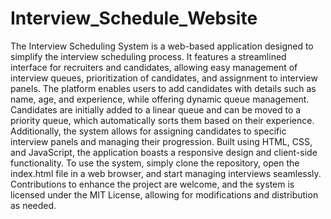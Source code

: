 # Interview_Schedule_Website
The Interview Scheduling System is a web-based application designed to simplify the interview scheduling process. It features a streamlined interface for recruiters and candidates, allowing easy management of interview queues, prioritization of candidates, and assignment to interview panels. The platform enables users to add candidates with details such as name, age, and experience, while offering dynamic queue management. Candidates are initially added to a linear queue and can be moved to a priority queue, which automatically sorts them based on their experience. Additionally, the system allows for assigning candidates to specific interview panels and managing their progression. Built using HTML, CSS, and JavaScript, the application boasts a responsive design and client-side functionality. To use the system, simply clone the repository, open the index.html file in a web browser, and start managing interviews seamlessly. Contributions to enhance the project are welcome, and the system is licensed under the MIT License, allowing for modifications and distribution as needed.

